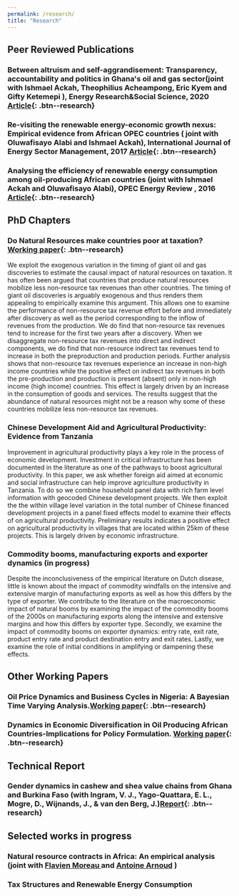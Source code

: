 ```yaml
---
permalink: /research/
title: "Research"
---
```

## Peer Reviewed Publications
### Between altruism and self-aggrandisement: Transparency, accountability and politics in Ghana's oil and gas sector(joint with  Ishmael Ackah, Theophilius Acheampong, Eric Kyem and Gifty Ketemepi ), Energy Research&Social Science, 2020 [Article](https://www.sciencedirect.com/science/article/abs/pii/S2214629620301134){: .btn--research}

### Re-visiting the renewable energy-economic growth nexus: Empirical evidence from African OPEC countries ( joint with  Oluwafisayo Alabi and Ishmael Ackah), International Journal of Energy Sector Management, 2017 [Article](https://www.emerald.com/insight/content/doi/10.1108/IJESM-07-2016-0002/full/html){: .btn--research}

### Analysing the efficiency of renewable energy consumption among oil-producing African countries (joint with  Ishmael Ackah  and Oluwafisayo Alabi), OPEC Energy Review , 2016 [Article](https://onlinelibrary.wiley.com/doi/abs/10.1111/opec.12081){: .btn--research}

## PhD Chapters
### Do Natural Resources make countries poor at taxation? [Working paper](http://papers.abrahamlartey.com/AbrahamLartey_updated_oilgastax.pdf){: .btn--research} 

We exploit the exogenous variation in the timing of giant oil and gas discoveries to estimate the causal impact of natural resources on taxation. It has often been argued that countries that produce natural resources mobilize less non-resource tax revenues than other countries. The timing of giant oil discoveries is arguably exogenous and thus renders them appealing to empirically examine this argument. This allows one to examine the performance of non-resource tax revenue effort before and immediately after discovery as well as the period corresponding to the inflow of revenues from the production. We do find that non-resource tax revenues tend to increase for the first two years after a discovery. When we disaggregate non-resource tax revenues into direct and indirect components, we do find that non-resource indirect tax revenues tend to increase in both the preproduction and production periods. Further analysis shows that non-resource tax revenues experience an increase in non-high income countries while the positive effect on indirect tax revenues in both the pre-production and production is present (absent) only in non-high income (high income) countries. This effect is largely driven by an increase in the consumption of goods and services. The results suggest that the abundance of natural resources might not be a reason why some of these countries mobilize less non-resource tax revenues. 

### Chinese Development Aid and Agricultural Productivity: Evidence from Tanzania 

Improvement in agricultural productivity plays a key role in the process of economic development. Investment in critical infrastructure has been documented in the literature as one of the pathways to boost agricultural productivity. In this paper, we ask whether foreign aid aimed at economic and social infrastructure can help improve agriculture productivity in Tanzania.  To do so we combine household panel data with rich farm level information with geocoded Chinese development projects.  We then exploit the the within village level variation in the  total number of Chinese financed  development projects in a panel fixed effects model to examine their  effects of on agricultural productivity. Preliminary results indicates  a positive effect on agricultural productivity in villages that are located  within 25km of these projects.  This is largely driven by economic infrastructure. 

### Commodity booms, manufacturing exports and exporter dynamics (in progress)

Despite the inconclusiveness of the empirical literature on Dutch disease, little is known about the impact of commodity windfalls on the intensive and extensive margin of manufacturing exports as well as how this differs by the type of exporter. We contribute to the literature on the macroeconomic impact of natural booms by examining the impact of the commodity booms of the 2000s on manufacturing exports along the intensive and extensive margins and how this differs by exporter type. Secondly, we examine the impact of commodity booms on exporter dynamics: entry rate, exit rate, product entry rate and product destination entry and exit rates. Lastly, we examine the role of initial conditions in amplifying or dampening these effects.

## Other Working Papers
### Oil Price Dynamics and Business Cycles in Nigeria: A Bayesian Time Varying Analysis.[Working paper](https://papers.ssrn.com/sol3/papers.cfm?abstract_id=3272841){: .btn--research}

### Dynamics in Economic Diversification in Oil Producing African Countries-Implications for Policy Formulation. [Working paper](https://papers.ssrn.com/sol3/papers.cfm?abstract_id=3129696){: .btn--research}

## Technical Report
### Gender dynamics in cashew and shea value chains from Ghana and Burkina Faso (with Ingram, V. J., Yago-Quattara, E. L., Mogre, D., Wijnands, J., & van den Berg, J.)[Report](https://library.wur.nl/WebQuery/wurpubs/495499){: .btn--research}

## Selected works in progress
### Natural resource contracts in Africa: An empirical analysis (joint with [Flavien Moreau ](https://www.flavienmoreau.com/) and [Antoine Arnoud](https://antoinearnoud.github.io/) )

### Tax Structures and Renewable Energy Consumption 

